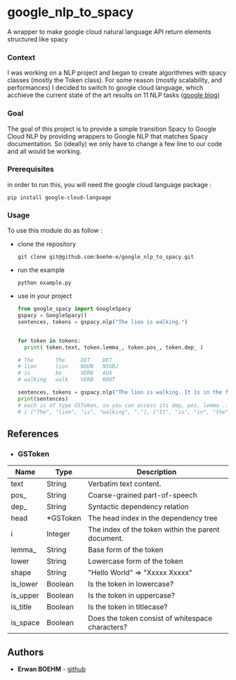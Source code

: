# google_nlp_to_spacy

A wrapper to make google cloud natural language API return elements structured like spacy

### Context
I was working on a NLP project and began to create algorithmes with spacy classes (mostly the Token class).
For some reason (mostly scalability, and performances) I decided to switch to google cloud language, which acchieve the current state of the art results on 11 NLP tasks ([google blog](https://ai.googleblog.com/2018/11/open-sourcing-bert-state-of-art-pre.html))

### Goal
The goal of this project is to provide a simple transition Spacy to Google Cloud NLP by providing wrappers to Google NLP that matches Spacy documentation.
So (ideally) we only have to change a few line to our code and all would be working.

### Prerequisites

in order to run this, you will need the google cloud language package :
```
pip install google-cloud-language
```

### Usage
To use this module do as follow :

- clone the repository
    ```
    git clone git@github.com:boehm-e/google_nlp_to_spacy.git
    ```
- run the example
    ```
    python example.py
    ```

- use in your project
    ```python
    from google_spacy import GoogleSpacy
    gspacy = GoogleSpacy()
    sentences, tokens = gspacy.nlp("The lion is walking.")


    for token in tokens:
      print( token.text, token.lemma_, token.pos_, token.dep_ )

    # The       The     DET    DET
    # lion      lion    NOUN   NSUBJ
    # is        be      VERB   AUX
    # walking   walk    VERB   ROOT

    sentences, tokens = gspacy.nlp("The lion is walking. It is in the forest.")
    print(sentences)
    # each is of type GSToken, so you can access its dep, pos, lemma ...
    # [ ["The", "lion", "is", "walking", "."], ["It", "is", "in", "the", "forest."] ]

    ```


## References

- ### GSToken

| Name          | Type     | Description                                       |
| ------------- | -------- | --------------------------------------------------|
|  text         | String   | Verbatim text content.                            |
|  pos_         | String   | Coarse-grained part-of-speech                     |
|  dep_         | String   | Syntactic dependency relation                     |
|  head         | *GSToken  | The head index in the dependency tree            |
|  i            | Integer  | The index of the token within the parent document.|
|  lemma_       | String   | Base form of the token                            |
|  lower        | String   | Lowercase form of the token                       |
|  shape        | String   | "Hello World" => "Xxxxx Xxxxx"                    |
|  is_lower     | Boolean  | Is the token in lowercase?                        |
|  is_upper     | Boolean  | Is the token in uppercase?                        |
|  is_title     | Boolean  | Is the token in titlecase?                        |
|  is_space     | Boolean  | Does the token consist of whitespace characters?  |

## Authors
* **Erwan BOEHM** - [github](https://github.com/boehm-e/)
